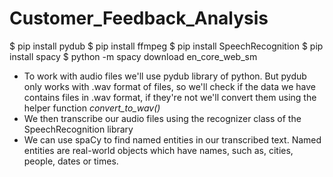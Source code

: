 # Customer_Feedback_Analysis
$ pip install pydub
$ pip install ffmpeg
$ pip install SpeechRecognition
$ pip install spacy
$ python -m spacy download en_core_web_sm

- To work with audio files we'll use pydub library of python. But pydub only works with .wav format of files, so we'll check if the data we have contains files in .wav format, if they're not we'll convert them using the helper function *convert_to_wav()*
- We then transcribe our audio files using the recognizer class of the SpeechRecognition library
- We can use spaCy to find named entities in our transcribed text. Named entities are real-world objects which have names, such as, cities, people, dates or times. 
